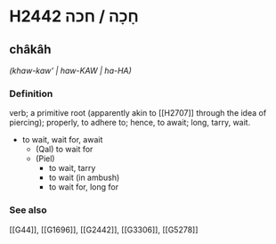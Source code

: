 # H2442 חָכָה / חכה

## châkâh

_(khaw-kaw' | haw-KAW | ha-HA)_

### Definition

verb; a primitive root (apparently akin to [[H2707]] through the idea of piercing); properly, to adhere to; hence, to await; long, tarry, wait.

- to wait, wait for, await
    - (Qal) to wait for
    - (Piel)
        - to wait, tarry
        - to wait (in ambush)
        - to wait for, long for
### See also

[[G44]], [[G1696]], [[G2442]], [[G3306]], [[G5278]]


